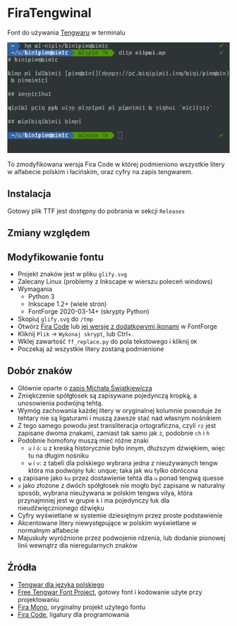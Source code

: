 # FiraTengwinal

Font do używania [Tengwaru](https://pl.wikipedia.org/wiki/Tengwar) w terminalu

![Przykład użycia w zsh z motywem powerlevel10k](przyklad.png)

To zmodyfikowana wersja Fira Code w której podmieniono wszystkie litery w alfabecie polskim i łacińskim, oraz cyfry na zapis tengwarem.

## Instalacja

Gotowy plik TTF jest dostępny do pobrania w sekcji `Releases`

## Zmiany względem 

## Modyfikowanie fontu

- Projekt znaków jest w pliku `glify.svg`
- Zalecany Linux (problemy z Inkscape w wierszu poleceń windows)
- Wymagania
  - Python 3
  - Inkscape 1.2+ (wiele stron)
  - FontForge 2020-03-14+ (skrypty Python)
- Skopiuj `glify.svg` do `/tmp`
- Otwórz [Fira Code](https://github.com/tonsky/FiraCode) lub [jej wersję z dodatkowymi ikonami](https://www.nerdfonts.com/font-downloads) w FontForge
- Kliknij `Plik` -> `Wykonaj skrypt`, lub Ctrl+.
- Wklej zawartość `ff_replace.py` do pola tekstowego i kliknij `OK`
- Poczekaj aż wszystkie litery zostaną podmienione

## Dobór znaków

- Głównie oparte o [zapis Michała Świątkiewicza](http://www.mimas.ceti.pl/tengwar/jezyk-polski.php)
- Zmiękczenie spółgłosek są zapisywane pojedynczą kropką, a unosowienia podwójną tehtą.
- Wymóg zachowania każdej litery w oryginalnej kolumnie powoduje że tehtary nie są ligaturami i muszą zawsze stać nad własnym nośnikiem
- Z tego samego powodu jest transliteracja ortograficzna, czyli `rz` jest zapisane dwoma znakami, zamiast tak samo jak `ż`, podobnie `ch` i `h`
- Podobnie homofony muszą mieć różne znaki
  - `u` i `ó`: u z kreską historycznie było innym, dłuższym dźwiękiem, więc tu na długim nośniku
  - `w` i `v`: z tabeli dla polskiego wybrana jedna z nieużywanych tengw która ma podwójny łuk: unque; taka jak wu tylko obrócona
- `q` zapisane jako `ku` przez dostawienie tehta dla `u` ponad tengwą quesse
- `x` jako złożone z dwóch spółgłosek nie mogło być zapisane w naturalny sposób, wybrana nieużywana w polskim tengwa vilya, która przynajmniej jest w grupie `k` i ma pojedynczy łuk dla nieudźwięcznionego dźwięku
- Cyfry wyświetlane w systemie dziesiętnym przez proste podstawienie
- Akcentowane litery niewystępujące w polskim wyświetlane w normalnym alfabecie
- Majuskuły wyróżnione przez podwojenie rdzenia, lub dodanie pionowej linii wewnątrz dla nieregularnych znaków

## Źródła

- [Tengwar dla języka polskiego](http://www.mimas.ceti.pl/tengwar/index.php)
- [Free Tengwar Font Project](https://freetengwar.sourceforge.net/mapping.html), gotowy font i kodowanie użyte przy projektowaniu
- [Fira Mono](https://github.com/mozilla/Fira), oryginalny projekt użytego fontu
- [Fira Code](https://github.com/tonsky/FiraCode), ligatury dla programowania
